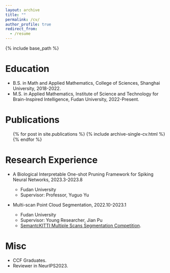 ```yaml
---
layout: archive
title: ""
permalink: /cv/
author_profile: true
redirect_from:
  - /resume
---
```


{% include base_path %}

Education
======
* B.S. in Math and Applied Mathematics, College of Sciences, Shanghai University, 2018-2022.
* M.S. in Applied Mathematics, Institute of Science and Technology for Brain-Inspired Intelligence, Fudan University, 2022-Present.

Publications
======
  <ul>{% for post in site.publications %}
    {% include archive-single-cv.html %}
  {% endfor %}</ul>
  
Research Experience
======
* A Biological Interpretable One-shot Pruning Framework for Spiking Neural Networks, 2023.3-2023.8
  * Fudan University
  * Supervisor: Professor, Yuguo Yu

* Multi-scan Point Cloud Segmentation, 2022.10-2023.1
  * Fudan University
  * Supervisor: Young Researcher, Jian Pu
  * [SemantcKITTI Multiple Scans Segmentation Competition](https://codalab.lisn.upsaclay.fr/competitions/6280#results).

Misc
======
* CCF Graduates.
* Reviewer in NeurIPS2023.
